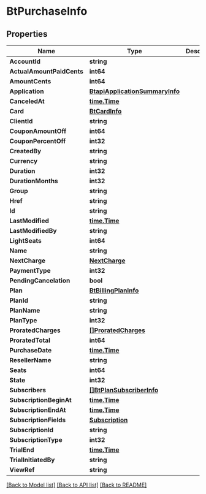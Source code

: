 # BtPurchaseInfo

## Properties

Name | Type | Description | Notes
------------ | ------------- | ------------- | -------------
**AccountId** | **string** |  | [optional] 
**ActualAmountPaidCents** | **int64** |  | [optional] 
**AmountCents** | **int64** |  | [optional] 
**Application** | [**BtapiApplicationSummaryInfo**](BTAPIApplicationSummaryInfo.md) |  | [optional] 
**CanceledAt** | [**time.Time**](time.Time.md) |  | [optional] 
**Card** | [**BtCardInfo**](BTCardInfo.md) |  | [optional] 
**ClientId** | **string** |  | [optional] 
**CouponAmountOff** | **int64** |  | [optional] 
**CouponPercentOff** | **int32** |  | [optional] 
**CreatedBy** | **string** |  | [optional] 
**Currency** | **string** |  | [optional] 
**Duration** | **int32** |  | [optional] 
**DurationMonths** | **int32** |  | [optional] 
**Group** | **string** |  | [optional] 
**Href** | **string** |  | [optional] 
**Id** | **string** |  | [optional] 
**LastModified** | [**time.Time**](time.Time.md) |  | [optional] 
**LastModifiedBy** | **string** |  | [optional] 
**LightSeats** | **int64** |  | [optional] 
**Name** | **string** |  | [optional] 
**NextCharge** | [**NextCharge**](NextCharge.md) |  | [optional] 
**PaymentType** | **int32** |  | [optional] 
**PendingCancelation** | **bool** |  | [optional] 
**Plan** | [**BtBillingPlanInfo**](BTBillingPlanInfo.md) |  | [optional] 
**PlanId** | **string** |  | [optional] 
**PlanName** | **string** |  | [optional] 
**PlanType** | **int32** |  | [optional] 
**ProratedCharges** | [**[]ProratedCharges**](ProratedCharges.md) |  | [optional] 
**ProratedTotal** | **int64** |  | [optional] 
**PurchaseDate** | [**time.Time**](time.Time.md) |  | [optional] 
**ResellerName** | **string** |  | [optional] 
**Seats** | **int64** |  | [optional] 
**State** | **int32** |  | [optional] 
**Subscribers** | [**[]BtPlanSubscriberInfo**](BTPlanSubscriberInfo.md) |  | [optional] 
**SubscriptionBeginAt** | [**time.Time**](time.Time.md) |  | [optional] 
**SubscriptionEndAt** | [**time.Time**](time.Time.md) |  | [optional] 
**SubscriptionFields** | [**Subscription**](Subscription.md) |  | [optional] 
**SubscriptionId** | **string** |  | [optional] 
**SubscriptionType** | **int32** |  | [optional] 
**TrialEnd** | [**time.Time**](time.Time.md) |  | [optional] 
**TrialInitiatedBy** | **string** |  | [optional] 
**ViewRef** | **string** |  | [optional] 

[[Back to Model list]](../README.md#documentation-for-models) [[Back to API list]](../README.md#documentation-for-api-endpoints) [[Back to README]](../README.md)


